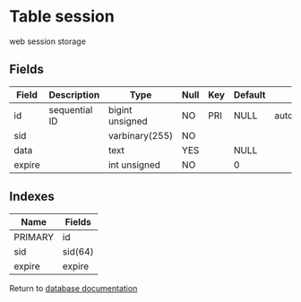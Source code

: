 Table session
===========

web session storage

Fields
------

| Field  | Description   | Type            | Null | Key | Default | Extra          |
| ------ | ------------- | --------------- | ---- | --- | ------- | -------------- |
| id     | sequential ID | bigint unsigned | NO   | PRI | NULL    | auto_increment |
| sid    |               | varbinary(255)  | NO   |     |         |                |
| data   |               | text            | YES  |     | NULL    |                |
| expire |               | int unsigned    | NO   |     | 0       |                |

Indexes
------------

| Name    | Fields  |
| ------- | ------- |
| PRIMARY | id      |
| sid     | sid(64) |
| expire  | expire  |


Return to [database documentation](help/database)
